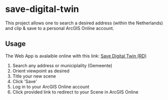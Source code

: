 # save-digital-twin
This project allows one to search a desired address (within the Netherlands) and clip & save to a personal ArcGIS Online account.

## Usage
The Web App is avalaible online with this link: [Save Digital Twin (RD)](https://louisdec123.github.io/save-digital-twin/ "Save Digital Twin (RD)")
1. Search any address or municiplality (Gemeente)
3. Orient viewpoint as desired
4. Title your new scene
5. Click 'Save'
6. Log in to your ArcGIS Online account
7. Click provided link to redirect to your Scene in ArcGIS Online

